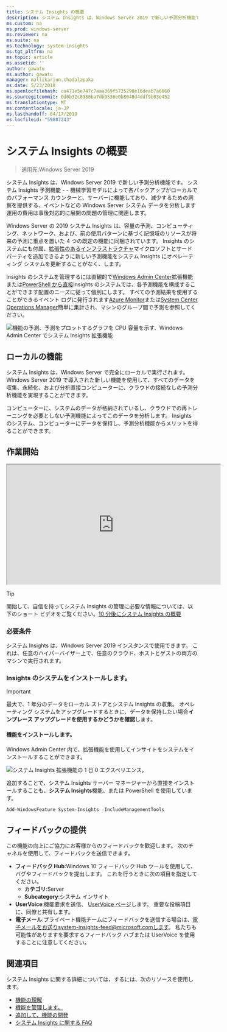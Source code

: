 ```yaml
---
title: システム Insights の概要
description: システム Insights は、Windows Server 2019 で新しい予測分析機能です。 システム Insights 予測機能 - - 機械学習モデルによって各バックアップがローカルでのパフォーマンス カウンターと、サーバーに機能しており、減少するための洞察を提供する、イベントなどの Windows Server システム データを分析します運用の費用は事後対応的に展開の問題の管理に関連します。
ms.custom: na
ms.prod: windows-server
ms.reviewer: na
ms.suite: na
ms.technology: system-insights
ms.tgt_pltfrm: na
ms.topic: article
ms.assetid: ''
author: gawatu
ms.author: gawatu
manager: mallikarjun.chadalapaka
ms.date: 5/23/2018
ms.openlocfilehash: ca471e5e747c7aaa369f5725290e16deab7a6660
ms.sourcegitcommit: 0d0b32c8986ba7db9536e0b8648d4ddf9b03e452
ms.translationtype: MT
ms.contentlocale: ja-JP
ms.lasthandoff: 04/17/2019
ms.locfileid: "59887243"
---
```

# <a name="system-insights-overview"></a>システム Insights の概要

>適用先:Windows Server 2019

システム Insights は、Windows Server 2019 で新しい予測分析機能です。 システム Insights 予測機能 - - 機械学習モデルによって各バックアップがローカルでのパフォーマンス カウンターと、サーバーに機能しており、減少するための洞察を提供する、イベントなどの Windows Server システム データを分析します運用の費用は事後対応的に展開の問題の管理に関連します。 

Windows Server の 2019 システム Insights は、容量の予測、コンピューティング、ネットワーク、および、前の使用パターンに基づく記憶域のリソースが将来の予測に重点を置いた 4 つの既定の機能に同梱されています。 Insights のシステムにも付属、[拡張性のあるインフラストラクチャ](adding-and-developing-capabilities.md)マイクロソフトとサード パーティを追加できるように新しい予測機能をシステム Insights にオペレーティング システムを更新することがなく、します。 

Insights のシステムを管理するには直観的で[Windows Admin Center](https://docs.microsoft.com/windows-server/manage/windows-admin-center/overview)拡張機能または[PowerShell から直接](https://aka.ms/SystemInsightsPowerShell)Insights のシステムでは、各予測機能を構成することができます配置のニーズに従って個別にします。 すべての予測結果を使用することができるイベント ログに発行されます[Azure Monitor](https://azure.microsoft.com/services/monitor/)または[System Center Operations Manager](https://docs.microsoft.com/system-center/scom/welcome?view=sc-om-1807)簡単に集計され、マシンのグループ間で予測を参照してください。

![機能の予測、予測をプロットするグラフを CPU 容量を示す、Windows Admin Center でシステム Insights 拡張機能](media/cpu-forecast-2.png)

## <a name="local-functionality"></a>ローカルの機能
システム Insights は、Windows Server で完全にローカルで実行されます。 Windows Server 2019 で導入された新しい機能を使用して、すべてのデータを収集、永続化、および分析直接コンピューターに、クラウドの接続なしの予測分析機能を実現することができます。

コンピューターに、システムのデータが格納されているし、クラウドでの再トレーニングを必要としない予測機能によってこのデータを分析します。 Insights のシステム、コンピューターにデータを保持し、予測分析機能からメリットを得ることができます。 

## <a name="get-started"></a>作業開始

<iframe src="https://www.youtube-nocookie.com/embed/AJxQkx5WSaA" width="560" height="315" allowfullscreen></iframe>

>[!TIP]
>開始して、自信を持ってシステム Insights の管理に必要な情報については、以下のショート ビデオをご覧ください。[10 分後にシステム Insights の概要](https://blogs.technet.microsoft.com/filecab/2018/07/24/getting-started-with-system-insights-in-10-minutes/)

### <a name="requirements"></a>必要条件
システム Insights は、Windows Server 2019 インスタンスで使用できます。 これは、任意のハイパーバイザー上で、任意のクラウド、ホストとゲストの両方のマシンで実行されます。

### <a name="install-system-insights"></a>Insights のシステムをインストールします。
>[!IMPORTANT]
>最大で、1 年分のデータをローカル ストアとシステム Insights の収集。 オペレーティング システムをアップグレードするときに、データを保持したい場合**インプレース アップグレードを使用するかどうかを確認**します。

#### <a name="install-the-feature"></a>機能をインストールします。
Windows Admin Center 内で、拡張機能を使用してインサイトをシステムをインストールすることができます。

![システム Insights 拡張機能の 1 日 0 エクスペリエンス。](media/day-0-2.png)

追加することで、システム Insights サーバー マネージャーから直接をインストールすることも、**システム Insights**機能、または PowerShell を使用しています。

```PowerShell
Add-WindowsFeature System-Insights -IncludeManagementTools
```

## <a name="provide-feedback"></a>フィードバックの提供
この機能の向上にご協力にお客様からのフィードバックを歓迎します。 次のチャネルを使用して、フィードバックを送信できます。
- **フィードバック Hub**:Windows 10 フィードバック Hub ツールを使用して、バグやフィードバックを提出します。 これを行うときに次の項目を指定してください。
    - **カテゴリ**:Server 
    - **Subcategory**:システム インサイト
- **UserVoice**:機能要求を送信、 [UserVoice ページ](https://windowsserver.uservoice.com/forums/295071-management-tools)します。 重要な投稿項目に、同僚と共有します。
- **電子メール**:プライベート機能チームにフィードバックを送信する場合は、電子メールをお送りsystem-insights-feed@microsoft.comします。 私たちも可能性がありますを要求するフィードバック ハブまたは UserVoice を使用することに注意してください。

## <a name="see-also"></a>関連項目
システム Insights に関する詳細については、するには、次のリソースを使用します。

- [機能の理解](understanding-capabilities.md)
- [機能を管理します。](managing-capabilities.md)
- [追加して、機能の開発](adding-and-developing-capabilities.md)
- [システム Insights に関する FAQ](faq.md)